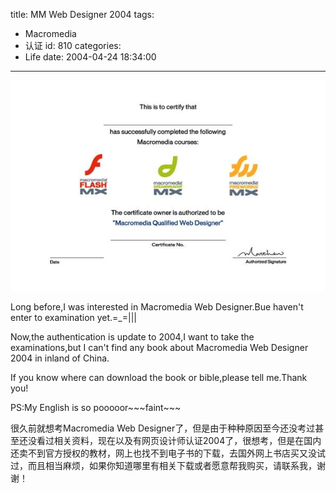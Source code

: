 title: MM Web Designer 2004
tags:
  - Macromedia
  - 认证
id: 810
categories:
  - Life
date: 2004-04-24 18:34:00
---
![](/images/2004/04/24_16_21591049823_12690.jpg)

Long before,I was interested in Macromedia Web Designer.Bue haven't enter to examination yet.=_=|||

Now,the authentication is update to 2004,I want to take the examinations,but I can't find any book about Macromedia Web Designer 2004 in inland of China.

If you know where can download the book or bible,please tell me.Thank you!

PS:My English is so pooooor\~\~\~faint\~\~\~

很久前就想考Macromedia Web Designer了，但是由于种种原因至今还没考过甚至还没看过相关资料，现在以及有网页设计师认证2004了，很想考，但是在国内还卖不到官方授权的教材，网上也找不到电子书的下载，去国外网上书店买又没试过，而且相当麻烦，如果你知道哪里有相关下载或者愿意帮我购买，请联系我，谢谢！